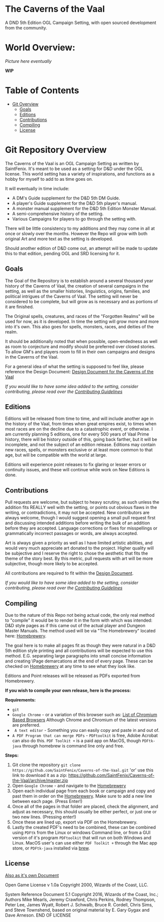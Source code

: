 # The Caverns of the Vaal
A DND 5th Edition OGL Campaign Setting, with open sourced development from the community.

# World Overview:

*Picture here eventually*

**WIP**

# Table of Contents
- [Git Overview](#Git-Overview)
  - [Goals](#Goals)
  - [Editions](#Editions)
  - [Contributions](#Contributions)
  - [Compiling](#Compiling)
  - [License](#License)

# Git Repository Overview

The Caverns of the Vaal is an OGL Campaign Setting as written by SaintFenix. It's meant to be used as a setting for D&D under the OGL license. This world setting has a variety of inspirations, and functions as a hobby for myself to add to as time goes on.

It will eventually in time include:
- A DM's Guide supplement for the D&D 5th DM Guide.
- A player's Guide supplement for the D&D 5th player's manual.
- A monster manual supplement for the D&D 5th Edition Monster Manual.
- A semi-comprehensive history of the setting.
- Various Campaigns for players to go through the setting with.

There will be little consistency to my additions and they may come in all at once or slowly over the months. However the Repo will grow with both original Art and more text as the setting is developed.

Should another edition of D&D come out, an attempt will be made to update this to that edition, pending OGL and SRD licensing for it.

## Goals

The Goal of the Repository is to establish around a several thousand year history of the Caverns of Vaal, the creation of several campaigns in the setting, as well as the smaller histories, linguistics, origins, families, and political intrigues of the Caverns of Vaal. The setting will never be considered to be complete, but will grow as is necessary and as portions of it are finished.

The Original spells, creatures, and races of the "Forgotten Realms" will be used for now, as it is developed. In time the setting will grow more and more into it's own. This also goes for spells, monsters, races, and deities of the realm.

It should be additionally noted that when possible, open-endedness as well as room to conjecture and modify should be preferred over closed stories. To allow GM's and players room to fill in their own campaigns and designs in the Caverns of the Vaal.

For a general idea of what the setting is supposed to feel like, please reference the Design Document:
[Design Document for the Caverns of the Vaal](DESIGNDOCUMENT.md)


 *If you would like to have some idea added to the setting, consider contributing, please read over the [Contributing Guidelines](CONTRIBUTING.md)*

## Editions

Editions will be released from time to time, and will include another age in the history of the Vaal, from times when great empires exist, to times when most races are on the decline due to a catastrophic event, or otherwise. I am currently planning 5 editions, one for every 500 years of Vaal Prime history, there will be history outside of this, going back farther, but it will be incomplete, and not the subject of an edition release. Editions may contain new races, spells, or monsters exclusive or at least more common to that age, but will be compatible with the world at large.

Editions will experience point releases to fix glaring or lesser errors or continuity issues, and these will continue while work on New Editions is done.


## Contributions

 Pull requests are welcome, but subject to heavy scrutiny, as such unless the addition fits REALLY well with the setting, or points out obvious flaws in the writing, or contradictions, it may not be accepted. New contributors are always welcome, though I would suggest opening a small pull request first and discussing intended additions before writing the bulk of an addition before they are accepted. Language corrections or fixes for misspellings or grammatically incorrect passages or words, are always accepted.

 Art is always given a priority as well as I have limited artistic abilities, and would very much appreciate art donated to the project. Higher quality will be subjective and I reserve the right to chose the aesthetic that fits the theme of the story best. By this metric, pull requests with art will be more subjective, though more likely to be accepted.

 All contributions are required to fit within the [Design Document](DESIGNDOCUMENT.md).

 *If you would like to have some idea added to the setting, consider contributing, please read over the [Contributing Guidelines](CONTRIBUTING.md)*

## Compiling

Due to the nature of this Repo not being actual code, the only real method to "compile" it would be to render it in the form with which was intended: D&D style pages as if this came out of the actual player and Dungeon Master Manuals. The method used will be via "The Homebrewery" located here: [Homebrewery](https://homebrewery.naturalcrit.com/).

The goal here is to make all pages fit as though they were natural in a D&D 5th edition style printing and all contributions will be expected to use this method. E.G. separating large paragraphs into small concise information and creating \Page demarcations at the end of every page. These can be checked on [Homebrewery](https://homebrewery.naturalcrit.com/) at any time to see what they look like.

Editions and Point releases will be released as PDFs exported from Homebrewery.

**If you wish to compile your own release, here is the process:**

**Requirements:**

- `git`
- `Google Chrome` - or a variation of this browser such as: [List of Chromium Based Browsers](https://en.wikipedia.org/wiki/Chromium_(web_browser)#Browsers_based_on_Chromium)  Although Chrome and Chromium of the latest versions are preferred.
- ` A text editor` - Something you can easily copy and paste in and out of.
- `A PDF Program that can merge PDFs` - `PDFtoolkit` is free, Adobe Acrobat can also do this. `PDF Toolkit +` is a paid app on MacOS, though `PDFtk-java` through homebrew is command line only and free.

**Steps:**

1. Git clone the repository `git clone https://github.com/SaintFenix/Caverns-of-the-Vaal.git` 'or' use this link to download it as a zip: https://github.com/SaintFenix/Caverns-of-the-Vaal/archive/master.zip
2. Open `Google Chrome` - and navigate to the [Homebrewery](https://homebrewery.naturalcrit.com/)
3. Open each individual page from each book or campaign and copy and past them in order on the [Homebrewery](https://homebrewery.naturalcrit.com/). Make sure to add a new line between each page. (Press Enter!)
4. Once all of the pages in that folder are placed, check the alignment, and adjust as necessary, this should usually be either perfect, or just one or two new lines. (Pressing enter!)
5. Once these are lined up, export via PDF on the Homebrewery.
6. Lastly the created PDF's need to be combined, these can be combined using `PDFtk` from the Linux or windows Command line, or from a GUI version of it's program `PDFtoolkit` that will run on both Windows and Linux. MacOS user's can use either `PDF Toolkit +` through the Mac app store, or `PDFtk-java` installed via [brew](https://brew.sh/).

## License

[Also as it's own Document](LICENSE.md)

Open	Game	License	v	1.0a	Copyright	2000,	Wizards
of	the	Coast,	LLC.

System	Reference	Document	5.1 Copyright	2016,
Wizards	of	the	Coast,	Inc.;	Authors	Mike	Mearls,
Jeremy	Crawford,	Chris	Perkins,	Rodney	Thompson,
Peter	Lee,	James	Wyatt,	Robert	J.	Schwalb,	Bruce	R.
Cordell,	Chris	Sims,	and	Steve	Townshend,	based	on
original	material	by	E.	Gary	Gygax	and	Dave	Arneson.
END	OF	LICENSE
